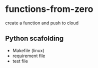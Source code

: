 # functions-from-zero
create a function and push to cloud

## Python scafolding
- Makefile (linux)
- requirement file
- test file
